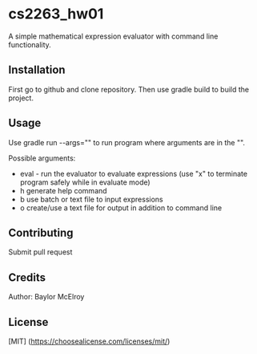 
# cs2263_hw01

A simple mathematical expression evaluator with command line functionality.

## Installation

First go to github and clone repository. Then use gradle build to build the project.

## Usage

Use gradle run --args="" to run program where arguments are in the "".

Possible arguments:
- eval - run the evaluator to evaluate expressions (use "x" to terminate program safely while in evaluate mode)
- h generate help command
- b <file> use batch or text file to input expressions
- o <file> create/use a text file for output in addition to command line

## Contributing

Submit pull request

## Credits

Author: Baylor McElroy

## License
[MIT]
(https://choosealicense.com/licenses/mit/)

